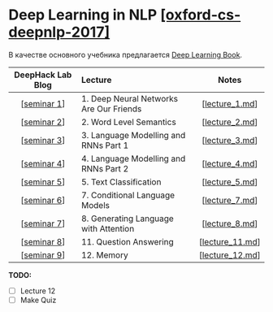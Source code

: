 # Deep Learning in NLP [[oxford-cs-deepnlp-2017]](https://github.com/oxford-cs-deepnlp-2017/lectures)

В качестве основного учебника предлагается [Deep Learning Book](http://deeplearningbook.org).

| DeepHack Lab Blog                               | Lecture                                   | Notes                                     |
| :-------------:                                 | :-------------                            | :-------------:                           |
| [[seminar 1](http://info.deephack.me/?p=572)]   | 1. Deep Neural Networks Are Our Friends   | [[lecture_1.md](notes/lecture_1.md)]      |
| [[seminar 2](http://info.deephack.me/?p=577)]   | 2. Word Level Semantics                   | [[lecture_2.md](notes/lecture_2.md)]      |
| [[seminar 3](http://info.deephack.me/?p=580)]   | 3. Language Modelling and RNNs Part 1     | [[lecture_3.md](notes/lecture_3.md)]      |
| [[seminar 4](http://info.deephack.me/?p=591)]   | 4. Language Modelling and RNNs Part 2     | [[lecture_4.md](notes/lecture_4.md)]      |
| [[seminar 5](http://info.deephack.me/?p=595)]   | 5. Text Classification                    | [[lecture_5.md](notes/lecture_5.md)]      |
| [[seminar 6](http://info.deephack.me/?p=598)]   | 7. Conditional Language Models            | [[lecture_7.md](notes/lecture_7.md)]      |
| [[seminar 7](http://info.deephack.me/?p=607)]   | 8. Generating Language with Attention     | [[lecture_8.md](notes/lecture_8.md)]      |
| [[seminar 8](http://info.deephack.me/?p=610)]   | 11. Question Answering                    | [[lecture_11.md](notes/lecture_11.md)]    |
| [[seminar 9]()]                                 | 12. Memory                                | [[lecture_12.md](notes/lecture_12.md)]    |

**TODO:**
- [ ] Lecture 12
- [ ] Make Quiz
